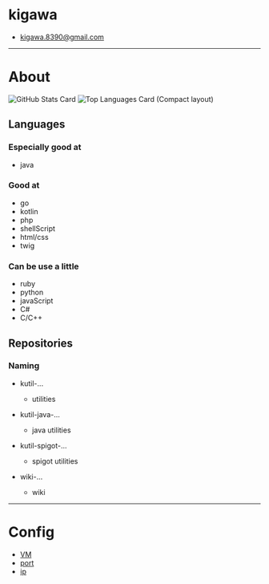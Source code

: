 # kigawa

* kigawa.8390@gmail.com

***

# About

![GitHub Stats Card](https://github-readme-stats.vercel.app/api?username=kigawa01)
![Top Languages Card (Compact layout)](https://github-readme-stats.vercel.app/api/top-langs/?username=kigawa01&layout=compact)

## Languages

### Especially good at
* java

### Good at
* go
* kotlin
* php
* shellScript
* html/css
* twig

### Can be use a little
* ruby
* python
* javaScript
* C#
* C/C++

## Repositories

### Naming

* kutil-...
    * utilities
* kutil-java-...
    * java utilities
* kutil-spigot-...
    * spigot utilities

* wiki-...
    * wiki

***

# Config

* [VM](config/vmConfig.png)
* [port](config/portConfig.png)
* [ip](config/ipConfig.png)
